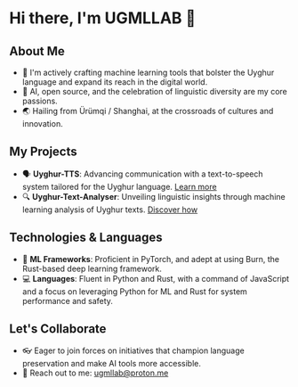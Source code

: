 # Hi there, I'm UGMLLAB 👋

## About Me
- 🌱 I'm actively crafting machine learning tools that bolster the Uyghur language and expand its reach in the digital world.
- 🤖 AI, open source, and the celebration of linguistic diversity are my core passions.
- 🌏 Hailing from Ürümqi / Shanghai, at the crossroads of cultures and innovation.

## My Projects
- 🗣 **Uyghur-TTS**: Advancing communication with a text-to-speech system tailored for the Uyghur language. [Learn more](#)
- 🔍 **Uyghur-Text-Analyser**: Unveiling linguistic insights through machine learning analysis of Uyghur texts. [Discover how](#)

## Technologies & Languages
- 🧠 **ML Frameworks**: Proficient in PyTorch, and adept at using Burn, the Rust-based deep learning framework.
- 💻 **Languages**: Fluent in Python and Rust, with a command of JavaScript and a focus on leveraging Python for ML and Rust for system performance and safety.

## Let's Collaborate
- 👓 Eager to join forces on initiatives that champion language preservation and make AI tools more accessible.
- 📧 Reach out to me: [ugmllab@proton.me](mailto:ugmllab@proton.me)
